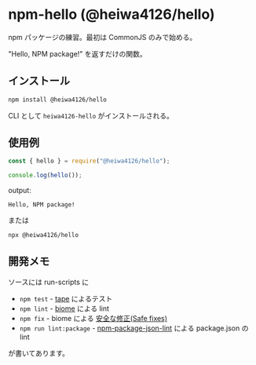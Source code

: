 # npm-hello (@heiwa4126/hello)

npm パッケージの練習。最初は CommonJS のみで始める。

"Hello, NPM package!" を返すだけの関数。

## インストール

```sh
npm install @heiwa4126/hello
```

CLI として `heiwa4126-hello` がインストールされる。

## 使用例

```javascript
const { hello } = require("@heiwa4126/hello");

console.log(hello());
```

output:

```text
Hello, NPM package!
```

または

```sh
npx @heiwa4126/hello
```

## 開発メモ

ソースには run-scripts に

- `npm test` - [tape](https://www.npmjs.com/package/tape) によるテスト
- `npm lint` - [biome](https://www.npmjs.com/package/@biomejs/biome) による lint
- `npm fix` - biome による [安全な修正(Safe fixes)](https://biomejs.dev/ja/linter/#%E5%AE%89%E5%85%A8%E3%81%AA%E4%BF%AE%E6%AD%A3safe-fixes)
- `npm run lint:package` - [npm-package-json-lint](https://www.npmjs.com/package/npm-package-json-lint) による package.json の lint

が書いてあります。
